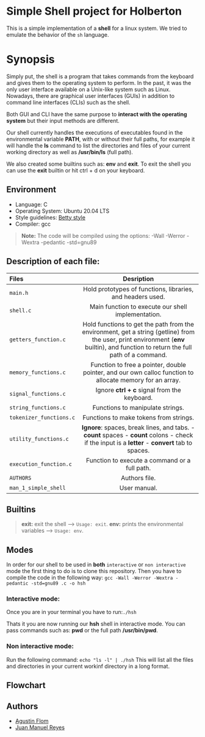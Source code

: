 # Simple Shell project for Holberton

This is a simple implementation of a **shell** for a linux system. We tried to emulate the behavior
of the ``sh`` language. 

# Synopsis

Simply put, the shell is a program that takes commands from the keyboard and gives them to the operating system to
perform. In the past, it was the only user interface available on a Unix-like system such as Linux.
Nowadays, there are graphical user interfaces (GUIs) in addition to command line interfaces (CLIs) such as the shell.

Both GUI and CLI have the same purpose to **interact with the operating system** but their input methods are
different.

Our shell currently handles the executions of executables found in the environmental variable **PATH**, with
or without their full paths, for example it will handle the **ls** command to list the directories and files of your
current working directory as well as **/usr/bin/ls** (full path).

We also created some builtins such as: **env** and **exit**.
To exit the shell you can use the **exit** builtin or hit ctrl + d on your keyboard.

## Environment 
* Language: C
* Operating System: Ubuntu 20.04 LTS
* Style guidelines: [Betty style](https://github.com/holbertonschool/Betty/wiki)
* Compiler: gcc 
 > **Note:** The code will be compiled using the options: -Wall -Werror -Wextra -pedantic -std=gnu89

## Description of each file:

| Files          |Desription
|:----------------|:-------------------------------:|
|``main.h`` | Hold prototypes of functions, libraries, and headers used.                   
|``shell.c`` | Main function to execute our shell implementation.
|``getters_function.c`` | Hold functions to get the path from the environment, get a string (getline) from the user, print environment (**env** builtin), and function to return the full path of a command.
|``memory_functions.c`` | Function to free a pointer, double pointer, and our own calloc function to allocate memory for an array.
|``signal_functions.c`` | Ignore **ctrl + c** signal from the keyboard.
|``string_functions.c`` | Functions to manipulate strings.
|``tokenizer_functions.c`` | Functions to make tokens from strings.
|``utility_functions.c`` | **Ignore**: spaces, break lines, and tabs. - **count** spaces - **count** colons - check if the input is a **letter** - **convert** tab to spaces.
|``execution_function.c`` | Function to execute a command or a full path.
|``AUTHORS`` | Authors file.
|``man_1_simple_shell`` | User manual.

## Builtins

> **exit:** exit the shell --> ``Usage: exit``.
> **env:** prints the environmental variables --> ``Usage: env``.

## Modes

In order for our shell to be used in **both** ``interactive`` or ``non interactive`` mode the first thing to do is
to clone this repository.
Then you have to compile the code in the following way: 
```gcc -Wall -Werror -Wextra -pedantic -std=gnu89 .c -o hsh```

### Interactive mode:

Once you are in your terminal you have to run:```./hsh```

Thats it you are now running our **hsh** shell in interactive mode.
You can pass commands such as: **pwd** or the full path **/usr/bin/pwd**.

### Non interactive mode:

Run the following command:
```echo "ls -l" | ./hsh```
This will list all the files and directories in your current workinf directory in a long format.

## Flowchart


## Authors

* [Agustin Flom](https://github.com/agusfl)
* [Juan Manuel Reyes](https://github.com/JuanManuelReyes)
